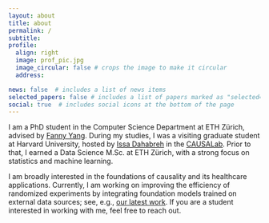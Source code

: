 ```yaml
---
layout: about
title: about
permalink: /
subtitle: 
profile:
  align: right
  image: prof_pic.jpg
  image_circular: false # crops the image to make it circular
  address: 

news: false  # includes a list of news items
selected_papers: false # includes a list of papers marked as "selected={true}"
social: true  # includes social icons at the bottom of the page
---
```



I am a PhD student in the Computer Science Department at ETH Zürich, advised by <a href="https://sml.inf.ethz.ch/group/fannyy/"> Fanny Yang</a>. During my studies, I was a visiting graduate student at Harvard University, hosted by <a href="https://www.hsph.harvard.edu/profile/issa-dahabreh/">Issa Dahabreh</a> in the <a href="https://causalab.sph.harvard.edu/"> CAUSALab</a>. Prior to that, I earned a Data Science M.Sc. at ETH Zürich, with a strong focus on statistics and machine learning. 

I am broadly interested in the foundations of causality and its healthcare applications. Currently, I am working on improving the efficiency of randomized experiments by integrating foundation models trained on external data sources; see, e.g., <a href="https://arxiv.org/pdf/2502.04262">our latest work</a>. If you are a student interested in working with me, feel free to reach out.
